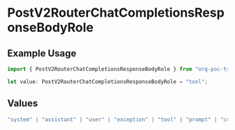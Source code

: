 # PostV2RouterChatCompletionsResponseBodyRole

## Example Usage

```typescript
import { PostV2RouterChatCompletionsResponseBodyRole } from "orq-poc-typescript/models/operations";

let value: PostV2RouterChatCompletionsResponseBodyRole = "tool";
```

## Values

```typescript
"system" | "assistant" | "user" | "exception" | "tool" | "prompt" | "correction" | "expected_output"
```
